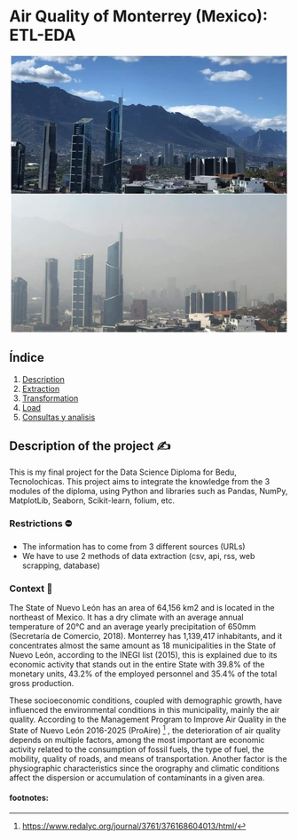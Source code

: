 # Air Quality of Monterrey (Mexico): ETL-EDA

<p align="center">
  <img src="https://github.com/Jimenamatzui98/Portfolio/blob/3967b2f6c5b5519ab224908de0280d0f3948b440/DataScience_Diploma_FinalProject/Images/Contaminacion.jpeg" alt="Contaminacion" width="500">
</p>

## Índice

1. [Description](#descripción)
2. [Extraction](#extracción)
3. [Transformation](#transformación)
4. [Load](#carga)
5. [Consultas y analisis](#consultas)

## Description of the project ✍️

This is my final project for the Data Science Diploma for Bedu, Tecnolochicas. This project aims to integrate the knowledge from the 3 modules of the diploma, using Python and libraries such as Pandas, NumPy, MatplotLib, Seaborn, Scikit-learn, folium, etc.

### Restrictions ⛔ 

- The information has to come from 3 different sources (URLs) 
- We have to use 2 methods of data extraction (csv, api,  rss, web scrapping, database)

### Context 🧭

The State of Nuevo León has an area of ​​64,156 km2 and is located in the northeast of Mexico. It has a dry climate with an average annual temperature of 20°C and an average yearly precipitation of 650mm (Secretaría de Comercio, 2018). Monterrey has 1,139,417 inhabitants, and it concentrates almost the same amount as 18 municipalities in the State of Nuevo León, according to the INEGI list (2015), this is explained due to its economic activity that stands out in the entire State with 39.8% of the monetary units, 43.2% of the employed personnel and 35.4% of the total gross production.

These socioeconomic conditions, coupled with demographic growth, have influenced the environmental conditions in this municipality, mainly the air quality. According to the Management Program to Improve Air Quality in the State of Nuevo León 2016-2025 (ProAire) [^1] , the deterioration of air quality depends on multiple factors, among the most important are economic activity related to the consumption of fossil fuels, the type of fuel, the mobility, quality of roads, and means of transportation. Another factor is the physiographic characteristics since the orography and climatic conditions affect the dispersion or accumulation of contaminants in a given area. 






#### footnotes: 
[^1]: https://www.redalyc.org/journal/3761/376168604013/html/
